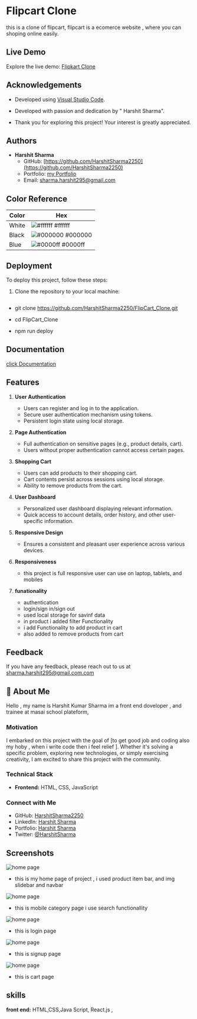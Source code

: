 
# Flipcart Clone


this is a clone of flipcart, flipcart is a ecomerce website , where you can shoping online easily.

## Live Demo

Explore the live demo: [Flipkart Clone](https://65ae2dc3f20cd113cd76759e--mellow-malasada-f2d342.netlify.app/)
## Acknowledgements

- Developed using [Visual Studio Code](https://code.visualstudio.com/).
- Developed with passion and dedication by " Harshit Sharma".



- Thank you for exploring this project! Your interest is greatly appreciated.

## Authors


- **Harshit Sharma**
  - GitHub: [https://github.com/HarshitSharma2250](https://github.com/HarshitSharma2250)
  - Portfolio: [my  Portfolio](https://harshitsharma2250.github.io/)
  - Email: sharma.harshit295@gmail.com





## Color Reference

| Color             | Hex                                                                |
| ----------------- | ------------------------------------------------------------------ |
| White             | ![#ffffff](https://via.placeholder.com/10/ffffff?text=+) #ffffff |
| Black             | ![#000000](https://via.placeholder.com/10/000000?text=+) #000000 |
| Blue              | ![#0000ff](https://via.placeholder.com/10/0000ff?text=+) #0000ff |







## Deployment

To deploy this project, follow these steps:

1. Clone the repository to your local machine:

   ```bash
  - git clone https://github.com/HarshitSharma2250/FlipCart_Clone.git

  - cd FlipCart_Clone
  - npm run deploy





## Documentation

[click Documentation](https://trello.com/invite/b/I5koninY/ATTI1917aa81b0ed605f4343fe639e7deba828FFD9B2/harshit-sharma)



## Features

1. **User Authentication**
   - Users can register and log in to the application.
   - Secure user authentication mechanism using tokens.
   - Persistent login state using local storage.

2. **Page Authentication**
   - Full authentication on sensitive pages (e.g., product details, cart).
   - Users without proper authentication cannot access certain pages.

3. **Shopping Cart**
   - Users can add products to their shopping cart.
   - Cart contents persist across sessions using local storage.
   - Ability to remove products from the cart.

4. **User Dashboard**
   - Personalized user dashboard displaying relevant information.
   - Quick access to account details, order history, and other user-specific information.

5. **Responsive Design**
   - Ensures a consistent and pleasant user experience across various devices.
6. **Responsiveness**
   - this project is full responsive user can use on laptop, tablets, and mobiles 
7. **funationality**
   - authentication
   - login/sign in/sign out
   - used local storage for savinf data
   - in product i added filter  Functionality  
   - i add Functionality  to add product in cart
   - also added to remove products from cart






## Feedback

If you have any feedback, please reach out to us at sharma.harshit295@gmail.com.com


## 🚀 About Me
Hello , my name is Harshit Kumar Sharma
im a front end doveloper , and trainee at masai school plateform,

### Motivation

I embarked on this project with the goal of [to get good job and coding also my  hoby , when i write code then i feel relief ]. Whether it's solving a specific problem, exploring new technologies, or simply exercising creativity, I am excited to share this project with the community.

### Technical Stack
- **Frontend:** HTML, CSS, JavaScript



### Connect with Me

- GitHub: [HarshitSharma2250](https://github.com/HarshitSharma2250)
- LinkedIn: [Harshit Sharma](https://www.linkedin.com/in/harshit-sharma-552038236/)
- Portfolio: [Harshit Sharma](https://harshitsharma2250.github.io/)
- Twitter: [@HarshitSharma](https://twitter.com/sharmaharshit26)






## Screenshots

![home page](project_screenShot/F_firstPage.png)
- this is my home page of project , i used product item bar, and img slidebar and navbar

![home page](project_screenShot/F_secondPage.png)
 - this is mobile category page i use search functionallity

![home page](project_screenShot/F_loginPage.png)
 - this is login page

![home page](project_screenShot/F_cartPage.png)
 - this is signup  page

![home page](project_screenShot/F_rCartPage.png)
 - this is cart   page


## skills


**front end:** HTML,CSS,Java Script, React.js , 
